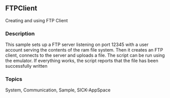 ## FTPClient
Creating and using FTP Client
### Description
This sample sets up a FTP server listening on port 12345 with a user account
serving the contents of the ram file system. Then it creates an FTP client,
connects to the server and uploads a file.  The script can be run using the emulator. If everything works, the script reports
that the file has been successfully written

### Topics
System, Communication, Sample, SICK-AppSpace